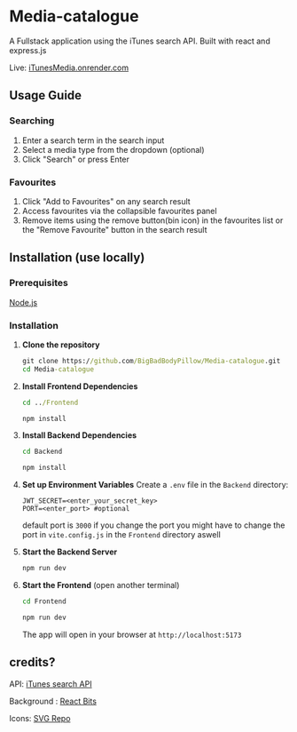 # Media-catalogue

A Fullstack application using the iTunes search API. Built with react and express.js

Live: [iTunesMedia.onrender.com](https://itunesmedia.onrender.com/)

## Usage Guide

### Searching

1. Enter a search term in the search input
2. Select a media type from the dropdown (optional)
3. Click "Search" or press Enter

### Favourites

1. Click "Add to Favourites" on any search result
2. Access favourites via the collapsible favourites panel
3. Remove items using the remove button(bin icon) in the favourites list or the "Remove Favourite" button in the search result

## Installation (use locally)

### Prerequisites

[Node.js](https://nodejs.org/en)

### Installation

1. **Clone the repository**

   ```cmd
   git clone https://github.com/BigBadBodyPillow/Media-catalogue.git
   cd Media-catalogue
   ```

2. **Install Frontend Dependencies**

   ```cmd
   cd ../Frontend
   ```

   ```cmd
   npm install
   ```

3. **Install Backend Dependencies**

   ```cmd
   cd Backend
   ```

   ```cmd
   npm install
   ```

4. **Set up Environment Variables**
   Create a `.env` file in the `Backend` directory:

   ```
   JWT_SECRET=<enter_your_secret_key>
   PORT=<enter_port> #optional
   ```

   default port is `3000` if you change the port you might have to change the port in `vite.config.js` in the `Frontend` directory aswell

5. **Start the Backend Server**

   ```cmd
   npm run dev
   ```

6. **Start the Frontend** (open another terminal)

   ```cmd
   cd Frontend
   ```

   ```cmd
   npm run dev
   ```

   The app will open in your browser at `http://localhost:5173`

## credits?

API: [iTunes search API](https://developer.apple.com/library/archive/documentation/AudioVideo/Conceptual/iTuneSearchAPI/index.html#//apple_ref/doc/uid/TP40017632-CH3-SW1)

Background : [React Bits](https://www.reactbits.dev/)

Icons: [SVG Repo](https://www.svgrepo.com/)
